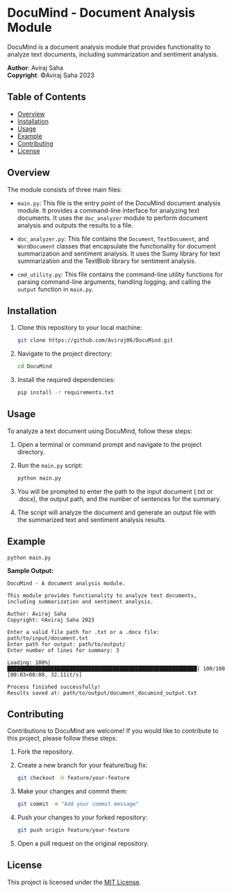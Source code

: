 
# DocuMind - Document Analysis Module

DocuMind is a document analysis module that provides functionality to analyze text documents, including summarization and sentiment analysis.


**Author**: Aviraj Saha  
**Copyright**: ©Aviraj Saha 2023


## Table of Contents
- [Overview](#overview)
- [Installation](#installation)
- [Usage](#usage)
- [Example](#example)
- [Contributing](#contributing)
- [License](#license)

## Overview

The module consists of three main files:

- `main.py`: This file is the entry point of the DocuMind document analysis module. It provides a command-line interface for analyzing text documents. It uses the `doc_analyzer` module to perform document analysis and outputs the results to a file.

- `doc_analyzer.py`: This file contains the `Document`, `TextDocument`, and `WordDocument` classes that encapsulate the functionality for document summarization and sentiment analysis. It uses the Sumy library for text summarization and the TextBlob library for sentiment analysis.

- `cmd_utility.py`: This file contains the command-line utility functions for parsing command-line arguments, handling logging, and calling the `output` function in `main.py`.

## Installation

1. Clone this repository to your local machine:

   ```bash
   git clone https://github.com/Aviraj06/DocuMind.git
   ```

2. Navigate to the project directory:

   ```bash
   cd DocuMind
   ```

3. Install the required dependencies:

   ```bash
   pip install -r requirements.txt
   ```

## Usage

To analyze a text document using DocuMind, follow these steps:

1. Open a terminal or command prompt and navigate to the project directory.

2. Run the `main.py` script:

   ```bash
   python main.py
   ```

3. You will be prompted to enter the path to the input document (.txt or .docx), the output path, and the number of sentences for the summary.

4. The script will analyze the document and generate an output file with the summarized text and sentiment analysis results.


## Example

```shell
python main.py
```

**Sample Output:**

```
DocuMind - A document analysis module.

This module provides functionality to analyze text documents, including summarization and sentiment analysis.

Author: Aviraj Saha
Copyright: ©Aviraj Saha 2023

Enter a valid file path for .txt or a .docx file: path/to/input/document.txt
Enter path for output: path/to/output/
Enter number of lines for summary: 3

Loading: 100%|█████████████████████████████████████████████████████████████| 100/100 [00:03<00:00, 32.11it/s]

Process finished successfully!
Results saved at: path/to/output/document_documind_output.txt
```

## Contributing

Contributions to DocuMind are welcome! If you would like to contribute to this project, please follow these steps:

1. Fork the repository.

2. Create a new branch for your feature/bug fix:

   ```bash
   git checkout -b feature/your-feature
   ```

3. Make your changes and commit them:

   ```bash
   git commit -m "Add your commit message"
   ```

4. Push your changes to your forked repository:

   ```bash
   git push origin feature/your-feature
   ```

5. Open a pull request on the original repository.

## License

This project is licensed under the [MIT License](LICENSE).

```